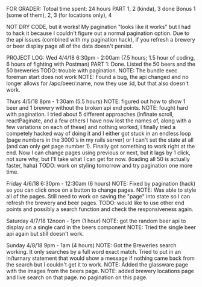 FOR GRADER:
  Totoal time spent: 24 hours
  PART 1, 2 (kinda), 3 done
  Bonus 1 (some of them), 2, 3 (for locations only), 4

  NOT DRY CODE, but it works!
  My pagination "looks like it works" but I had to hack it because I couldn't figure out a normal pagination option.
  Due to the api issues (combined with my pagination hack), if you refresh a brewery or beer display page all of the data doesn't persist.

PROJECT LOG:
  Wed 4/4/18 6:30pm - 2:00am (7.5 hours; 1.5 hour of coding, 6 hours of fighting with Postman)
    PART 1: Done. Listed the 50 beers and the 50 breweries
    TODO: trouble with pagination.
    NOTE: The bundle exec foreman start does not work
    NOTE: Found a bug, the api changed and no longer allows for /apo/beer/:name,      now they use :id, but that also doesn't work. 

  Thurs 4/5/18 8pm - 1:30am (5.5 hours)
    NOTE: figured out how to show 1 beer and 1 brewery without the broken api end points.
    NOTE: fought hard with pagination. I tried about 5 different approaches (infinate scroll, reactPaginate, and a few others I have now lost the names of, along with a few variations on each of these) and nothing worked, I finally tried a competely hacked way of doing it and I either got stuck in an endless loop (page numbers in the 3000's in my rails server) or I can't set the state at all (and can only get page number 1). Finally got something to work right at the end. Now I can change pages using previous or next, but it lags by 1 click, not sure why, but I'll take what I can get for now. (loading all 50 is actually faster, haha)
    TODO: work on styling tomorrow and try pagination one more time.

  Friday 4/6/18 6:30pm - 12:30am (6 hours)
    NOTE: Fixed by pagination (hack) so you can click once on a button to change pages.
    NOTE: Was able to style all of the pages. Still need to work on saving the "page" into state so I can refresh the brewery and beer pages. 
    TODO: would like to use other end points and possibly a search function and check the responsiveness again.

  Saturday 4/7/18 12noon - 1pm (1 hour)
    NOTE: got the random beer api to display on a single card in the beers component
    NOTE: Tried the single beer api again but still doesn't work.

  Sunday 4/8/18 9pm - 1am (4 hours)
    NOTE: Got the Breweries search working. It only searches by a full word exact match. Tried to put in an in/turnary statement that would show a message if nothing came back from the search but I couldn't get it to work.
    NOTE: Added the glassware page with the images from the beers page.
    NOTE: added brewery locations page and live search on that page. no pagination on this page.
